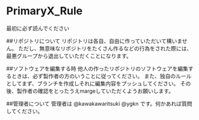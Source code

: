 # PrimaryX_Rule
最初に必ず読んでください

##リポジトリについて
リポジトリは各自、自由に作っていただいて構いません。
ただし、無意味なリポジトリをたくさん作るなどの行為をされた際には、最悪グループから退出していただくことになります。

##ソフトウェアを編集する時
他人の作ったリポジトリのソフトウェアを編集するときは、必ず製作者の方のいうことに従ってください。
また、独自のルールとしてまず、ブランチを作成しそれに編集内容をプッシュしてください。
その後、製作者の確認をとったうえmargeしていただくようお願いします。

##管理者について
管理者は
@kawakawaritsuki
@ygkn
です。何かあれば質問してください。
